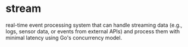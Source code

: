 # stream

real-time event processing system that can handle streaming data (e.g., logs, sensor data, or events from external APIs) and process them with minimal latency using Go's concurrency model.
